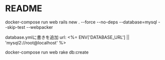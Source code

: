 # README

docker-compose run web rails new . --force --no-deps --database=mysql --skip-test --webpacker

database.ymlに書きを追加
url: <%= ENV['DATABASE_URL'] || 'mysql2://root@localhost' %>

docker-compose run web rake db:create
